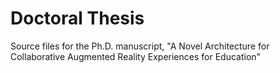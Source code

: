 # Doctoral Thesis
Source files for the Ph.D. manuscript, "A Novel Architecture for Collaborative Augmented Reality Experiences for Education"


